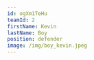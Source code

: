 ```yaml
---
id: ogXm1TeHu
teamId: 2
firstName: Kevin
lastName: Boy
position: defender
image: /img/boy_kevin.jpeg
---
```

